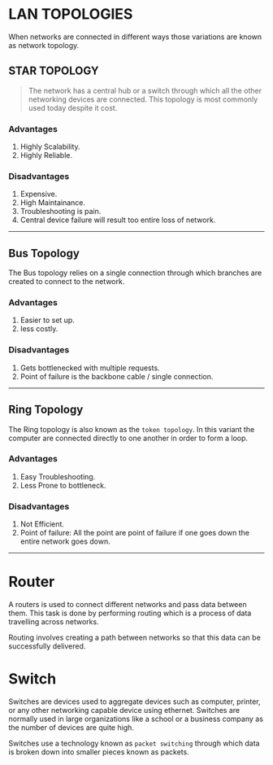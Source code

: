 # LAN TOPOLOGIES

When networks are connected in different ways those variations are known as network topology. 

## STAR TOPOLOGY

> The network has a central hub or a switch through which all the other networking devices are connected. This topology is most commonly used today despite it cost. 

### Advantages
1. Highly Scalability. 
2. Highly Reliable. 

### Disadvantages
1. Expensive. 
2. High Maintainance. 
3. Troubleshooting is pain. 
4. Central device failure will result too entire loss of network. 

----

## Bus Topology

The Bus topology relies on a single connection through which branches are created to connect to the network. 

### Advantages

1. Easier to set up. 
2. less costly. 

### Disadvantages

1. Gets bottlenecked with multiple requests. 
2. Point of failure is the backbone cable / single connection. 

----

## Ring Topology

The Ring topology is also known as the `token topology`. In this variant the computer are connected directly to one another in order to form a loop. 

### Advantages
1. Easy Troubleshooting. 
2. Less Prone to bottleneck. 


### Disadvantages

1. Not Efficient. 
2. Point of failure: All the point are point of failure if one goes down the entire network goes down. 

----

# Router

A routers is used to connect different networks and pass data between them. This task is done by performing routing which is a process of data travelling across networks. 

Routing involves creating a path between networks so that this data can be successfully delivered. 

# Switch

Switches are devices used to aggregate devices such as computer, printer, or any other networking capable device using ethernet. Switches are normally used in large organizations like a school or a business company as the number of devices are quite high. 

Switches use a technology known as `packet switching` through which data is broken down into smaller pieces known as packets. 

